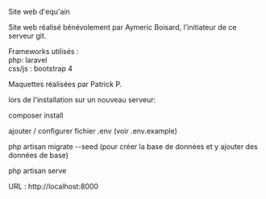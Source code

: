 Site web d'equ'ain

Site web réalisé bénévolement par Aymeric Boisard, l'initiateur de ce serveur git.

Frameworks utilisés :<br>
php: laravel<br>
css/js : bootstrap 4

Maquettes réalisées par Patrick P.

lors de l'installation sur un nouveau serveur: <br>

composer install<br>

ajouter / configurer fichier .env (voir .env.example)<br>

php artisan migrate --seed (pour créer la base de données et y ajouter des données de base)

php artisan serve

URL : http://localhost:8000